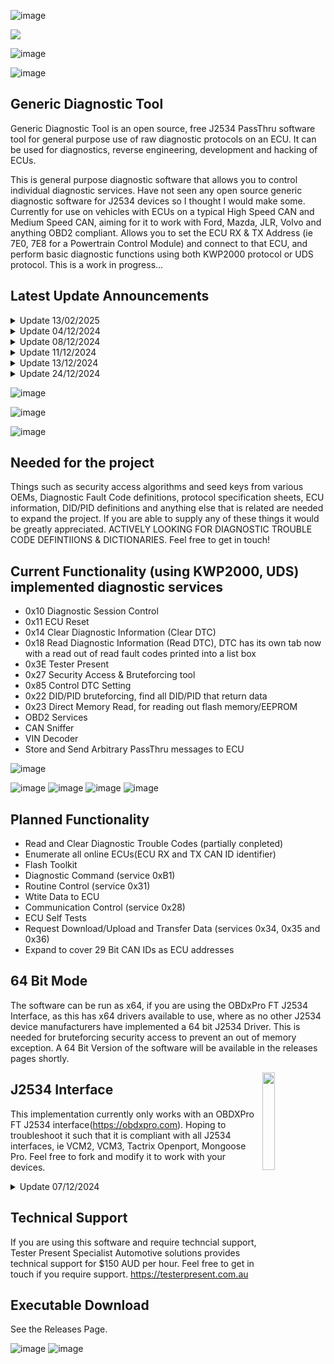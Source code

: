 ![image](https://user-images.githubusercontent.com/57064943/163714778-8598c24a-6ae2-49f6-ba4c-42de94dfa025.png)

<a href="https://testerpresent.com.au/"><img src="https://img.shields.io/badge/Tester Present Specialist Automotive Solutions -Open Source Projects- blue" /></a>


![image](https://github.com/user-attachments/assets/7932d065-f401-461b-b10f-054ac3428bf2)



![image](https://user-images.githubusercontent.com/57064943/163714778-8598c24a-6ae2-49f6-ba4c-42de94dfa025.png)


## Generic Diagnostic Tool
Generic Diagnostic Tool is an open source, free J2534 PassThru software tool for general purpose use of raw diagnostic protocols on an ECU. It can be used for diagnostics, reverse engineering, development and hacking of ECUs.

This is general purpose diagnostic software that allows you to control individual diagnostic services. Have not seen any open source generic diagnostic software for J2534 devices so I thought I would make some. Currently for use on vehicles with ECUs on a typical High Speed CAN and Medium Speed CAN, aiming for it to work with Ford, Mazda, JLR, Volvo and anything OBD2 compliant. Allows you to set the ECU RX & TX Address (ie 7E0, 7E8 for a Powertrain Control Module) and connect to that ECU, and perform basic diagnostic functions using both KWP2000 protocol or UDS protocol. This is a work in progress... 

## Latest Update Announcements
<details >
<summary>Update 13/02/2025</summary>
<br>
Have uploaded the current code base as it is, and released the latest version in the releases tab. Still lots of bugs around the place, and many features yet to be implemented, but progress is progress!
</details>

<details >
<summary>Update 04/12/2024</summary>
<br>
Scaling and Resolution issue has been fixed. Added more to Security Access & DMR Tabs, CAN Sniffer should be working now, VIN grabber and decoder should be working, OBD2 should be working. Tested with an OBDXPro FT and a Ford VCM2, other interfaces should work now as well, this has come at the cost of having MidSpeed CAN access for the time being.   
</details>
<details>
<summary>Update 08/12/2024</summary>  
<br>
Diagnostic Fault Codes can now be read out in their own tab, codes can be read and cleared. No Definitions as of yet.  
</details>
<details>
<summary>Update 11/12/2024</summary>
<br>
Added another 400 secret keys to the bruteforcer, taken from JLR SDD and thanks to https://github.com/smartgauges/exml so now the Bruteforcer will be able to unlock JLR ECUs up until 2016. Also adeed PSA Security Access Algo.
</details>

<details>
<summary>Update 13/12/2024</summary>
<br>
Started work on a nicely formatted DTC table to replace the single listBox currently being used to display DTC, as well as fully parsing out each fault code to display the type, sub type and definition of each DTC in the table. Collected various definitions and dictionaries with a view to creating a mega DTC definition dictionary that can cover all bases.  
</details>
  
<details>
<summary>Update 24/12/2024</summary>
<br>
Started the code to use 29 BIT CAN Identifiers for the ECU RX and TX Address.  
</details>
  
![image](https://github.com/user-attachments/assets/f25639d4-8942-4e41-bc26-7130dd33a0fb)

![image](https://github.com/user-attachments/assets/375d5be0-9f75-4e11-b00e-bbe185f020af)

![image](https://github.com/user-attachments/assets/6de3e637-a58b-4a6d-ad4c-553c123e2361)





## Needed for the project
Things such as security access algorithms and seed keys from various OEMs, Diagnostic Fault Code definitions, protocol specification sheets, ECU information, DID/PID definitions and anything else that is related are needed to expand the project. If you are able to supply any of these things it would be greatly appreciated. ACTIVELY LOOKING FOR DIAGNOSTIC TROUBLE CODE DEFINTIIONS & DICTIONARIES. Feel free to get in touch!


## Current Functionality (using KWP2000, UDS) implemented diagnostic services
- 0x10 Diagnostic Session Control
- 0x11 ECU Reset
- 0x14 Clear Diagnostic Information (Clear DTC)
- 0x18 Read Diagnostic Information (Read DTC), DTC has its own tab now with a read out of read fault codes printed into a list box
- 0x3E Tester Present
- 0x27 Security Access & Bruteforcing tool
- 0x85 Control DTC Setting
- 0x22 DID/PID bruteforcing, find all DID/PID that return data
- 0x23 Direct Memory Read, for reading out flash memory/EEPROM
- OBD2 Services
- CAN Sniffer
- VIN Decoder
- Store and Send Arbitrary PassThru messages to ECU

![image](https://github.com/user-attachments/assets/586e7fbf-9265-4dab-b46c-9ff85fc407cb)

    

![image](https://github.com/user-attachments/assets/c43cbd55-5c05-4653-8ea9-c111af294497)
![image](https://github.com/user-attachments/assets/d1ea71cb-21b5-47fb-aeef-4032bd605bdb)
![image](https://github.com/user-attachments/assets/ba8fb23b-3de2-4275-933c-e7bffbb3df7b)
![image](https://github.com/user-attachments/assets/1543b81b-6b83-4c1a-8391-e8cda4de3e17)





## Planned Functionality 

- Read and Clear Diagnostic Trouble Codes (partially conpleted)
- Enumerate all online ECUs(ECU RX and TX CAN ID identifier)
- Flash Toolkit
- Diagnostic Command (service 0xB1)
- Routine Control (service 0x31)
- Wtite Data to ECU
- Communication Control (service 0x28)
- ECU Self Tests
- Request Download/Upload and Transfer Data (services 0x34, 0x35 and 0x36)
- Expand to cover 29 Bit CAN IDs as ECU addresses

## 64 Bit Mode
The software can be run as x64, if you are using the OBDxPro FT J2534 Interface, as this has x64 drivers available to use, where as no other J2534 device manufacturers have implemented a 64 bit J2534 Driver. This is needed for bruteforcing security access to prevent an out of memory exception. A 64 Bit Version of the software will be available in the releases pages shortly.

<img align="right" src="https://testerpresent.com.au/wp-content/uploads/2024/03/EDR@2x-1.png" height="20%" width="20%"/>

## J2534 Interface
This implementation currently only works with an OBDXPro FT J2534 interface(https://obdxpro.com). Hoping to troubleshoot it such that it is compliant with all J2534 interfaces, ie VCM2, VCM3, Tactrix Openport, Mongoose Pro. Feel free to fork and modify it to work with your devices.

<details>
<summary>Update 07/12/2024</summary>
<br>
Minor modifications to the J2534 code have proven successful and I have tested the software with a Ford VCM2, Tactrix Openport and Mongoose Pro successfully. Still have to look into using PassThruIoctl for connecting to MidSpeed CANbuses. Looking for more interfaces to be tested.  
</details>

## Technical Support
If you are using this software and require techncial support, Tester Present Specialist Automotive solutions provides technical support for $150 AUD per hour. Feel free to get in touch if you require support. https://testerpresent.com.au

## Executable Download
See the Releases Page.

![image](https://github.com/user-attachments/assets/5d286541-9565-4ab7-8677-83823695f371)
![image](https://user-images.githubusercontent.com/57064943/163714778-8598c24a-6ae2-49f6-ba4c-42de94dfa025.png)
